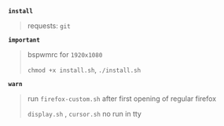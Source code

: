**`install`**
> requests: `git`

**`important`**
> bspwmrc for `1920x1080`
> 
> `chmod +x install.sh`, `./install.sh`

**`warn`**
> run `firefox-custom.sh` after first opening of regular firefox
> 
> `display.sh` , `cursor.sh` no run in tty

